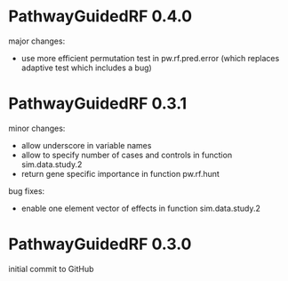 
# PathwayGuidedRF 0.4.0

major changes:
- use more efficient permutation test in pw.rf.pred.error
  (which replaces adaptive test which includes a bug)

# PathwayGuidedRF 0.3.1

minor changes:
- allow underscore in variable names
- allow to specify number of cases and controls in function sim.data.study.2
- return gene specific importance in function pw.rf.hunt
  
bug fixes:
- enable one element vector of effects in function sim.data.study.2

# PathwayGuidedRF 0.3.0

initial commit to GitHub
